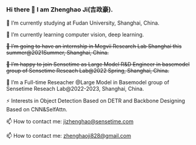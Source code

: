 

<!--
**ZhenghaoJi/ZhenghaoJi** is a ✨ _special_ ✨ repository because its `README.md` (this file) appears on your GitHub profile.

Here are some ideas to get you started:

- 🔭 I’m currently working on ...
- 🌱 I’m currently learning ...
- 👯 I’m looking to collaborate on ...
- 🤔 I’m looking for help with ...
- 💬 Ask me about ...
- 📫 How to reach me: ...
- 😄 Pronouns: ...
- ⚡ Fun fact: ...
-->
### Hi there 👋 I am Zhenghao Ji(吉政豪).
🔭 I’m currently studying at Fudan University, Shanghai, China.

🌱 I’m currently learning computer vision, deep learning.

~~👯 I’m going to have an internship in Megvii Research Lab Shanghai this summer@2021Summer, Shanghai, China.~~

~~👯 I’m happy to join Sensetime as Large Model R&D Engineer in basemodel group of Sensetime Reseach Lab@2022 Spring, Shanghai, China.~~

👯 I’m a Full-time Reseacher @Large Model in Basemodel group of Sensetime Reseach Lab@2022-2023, Shanghai, China.

⚡ Interests in Object Detection Based on DETR and Backbone Designing Based on CNN&SelfAttn.

📫 How to contact me: jizhenghao@sensetime.com

📫 How to contact me: zhenghaoji828@gmail.com

